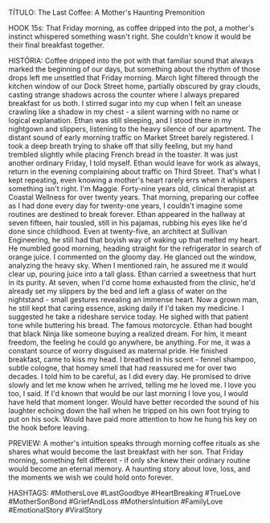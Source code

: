 TÍTULO: The Last Coffee: A Mother's Haunting Premonition

HOOK 15s:
That Friday morning, as coffee dripped into the pot, a mother's instinct whispered something wasn't right. She couldn't know it would be their final breakfast together.

HISTÓRIA:
Coffee dripped into the pot with that familiar sound that always marked the beginning of our days, but something about the rhythm of those drops left me unsettled that Friday morning. March light filtered through the kitchen window of our Dock Street home, partially obscured by gray clouds, casting strange shadows across the counter where I always prepared breakfast for us both. I stirred sugar into my cup when I felt an unease crawling like a shadow in my chest - a silent warning with no name or logical explanation. Ethan was still sleeping, and I stood there in my nightgown and slippers, listening to the heavy silence of our apartment. The distant sound of early morning traffic on Market Street barely registered. I took a deep breath trying to shake off that silly feeling, but my hand trembled slightly while placing French bread in the toaster. It was just another ordinary Friday, I told myself. Ethan would leave for work as always, return in the evening complaining about traffic on Third Street. That's what I kept repeating, even knowing a mother's heart rarely errs when it whispers something isn't right. I'm Maggie. Forty-nine years old, clinical therapist at Coastal Wellness for over twenty years. That morning, preparing our coffee as I had done every day for twenty-one years, I couldn't imagine some routines are destined to break forever. Ethan appeared in the hallway at seven fifteen, hair tousled, still in his pajamas, rubbing his eyes like he'd done since childhood. Even at twenty-five, an architect at Sullivan Engineering, he still had that boyish way of waking up that melted my heart. He mumbled good morning, heading straight for the refrigerator in search of orange juice. I commented on the gloomy day. He glanced out the window, analyzing the heavy sky. When I mentioned rain, he assured me it would clear up, pouring juice into a tall glass. Ethan carried a sweetness that hurt in its purity. At seven, when I'd come home exhausted from the clinic, he'd already set my slippers by the bed and left a glass of water on the nightstand - small gestures revealing an immense heart. Now a grown man, he still kept that caring essence, asking daily if I'd taken my medicine. I suggested he take a rideshare service today. He sighed with that patient tone while buttering his bread. The famous motorcycle. Ethan had bought that black Ninja like someone buying a realized dream. For him, it meant freedom, the feeling he could go anywhere, be anything. For me, it was a constant source of worry disguised as maternal pride. He finished breakfast, came to kiss my head. I breathed in his scent - fennel shampoo, subtle cologne, that homey smell that had reassured me for over two decades. I told him to be careful, as I did every day. He promised to drive slowly and let me know when he arrived, telling me he loved me. I love you too, I said. If I'd known that would be our last morning I love you, I would have held that moment longer. Would have better recorded the sound of his laughter echoing down the hall when he tripped on his own foot trying to put on his sock. Would have paid more attention to how he hung his key on the hook before leaving.

PREVIEW:
A mother's intuition speaks through morning coffee rituals as she shares what would become the last breakfast with her son. That Friday morning, something felt different - if only she knew their ordinary routine would become an eternal memory. A haunting story about love, loss, and the moments we wish we could hold onto forever.

HASHTAGS:
#MothersLove #LastGoodbye #HeartBreaking #TrueLove #MotherSonBond #GriefAndLoss #MothersIntuition #FamilyLove #EmotionalStory #ViralStory